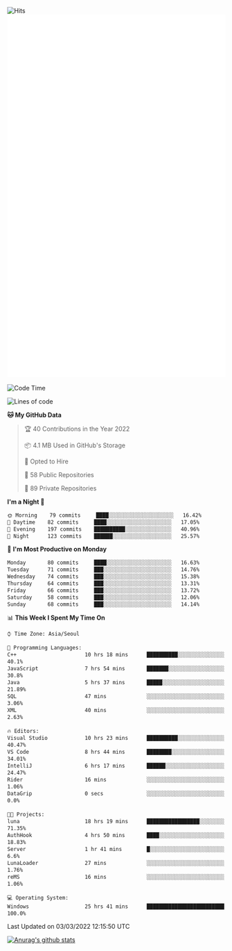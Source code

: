 ![Hits](https://hits.seeyoufarm.com/api/count/incr/badge.svg?url=https%3A%2F%2Fgithub.com%2Fkokose1234&count_bg=%2379C83D&title_bg=%23555555&icon=apple.svg&icon_color=%23E7E7E7&title=hits&edge_flat=false)
<br/>
![Metrics](https://github.com/kokose1234/kokose1234/blob/main/github-metrics.svg)

<!--START_SECTION:waka-->
![Code Time](http://img.shields.io/badge/Code%20Time-530%20hrs%2013%20mins-blue)

![Lines of code](https://img.shields.io/badge/From%20Hello%20World%20I%27ve%20Written-8%20Million%20lines%20of%20code-blue)

**🐱 My GitHub Data** 

> 🏆 40 Contributions in the Year 2022
 > 
> 📦 4.1 MB Used in GitHub's Storage 
 > 
> 💼 Opted to Hire
 > 
> 📜 58 Public Repositories 
 > 
> 🔑 89 Private Repositories  
 > 
**I'm a Night 🦉** 

```text
🌞 Morning    79 commits     ████░░░░░░░░░░░░░░░░░░░░░   16.42% 
🌆 Daytime    82 commits     ████░░░░░░░░░░░░░░░░░░░░░   17.05% 
🌃 Evening    197 commits    ██████████░░░░░░░░░░░░░░░   40.96% 
🌙 Night      123 commits    ██████░░░░░░░░░░░░░░░░░░░   25.57%

```
📅 **I'm Most Productive on Monday** 

```text
Monday       80 commits     ████░░░░░░░░░░░░░░░░░░░░░   16.63% 
Tuesday      71 commits     ███░░░░░░░░░░░░░░░░░░░░░░   14.76% 
Wednesday    74 commits     ███░░░░░░░░░░░░░░░░░░░░░░   15.38% 
Thursday     64 commits     ███░░░░░░░░░░░░░░░░░░░░░░   13.31% 
Friday       66 commits     ███░░░░░░░░░░░░░░░░░░░░░░   13.72% 
Saturday     58 commits     ███░░░░░░░░░░░░░░░░░░░░░░   12.06% 
Sunday       68 commits     ███░░░░░░░░░░░░░░░░░░░░░░   14.14%

```


📊 **This Week I Spent My Time On** 

```text
⌚︎ Time Zone: Asia/Seoul

💬 Programming Languages: 
C++                      10 hrs 18 mins      ██████████░░░░░░░░░░░░░░░   40.1% 
JavaScript               7 hrs 54 mins       ███████░░░░░░░░░░░░░░░░░░   30.8% 
Java                     5 hrs 37 mins       █████░░░░░░░░░░░░░░░░░░░░   21.89% 
SQL                      47 mins             ░░░░░░░░░░░░░░░░░░░░░░░░░   3.06% 
XML                      40 mins             ░░░░░░░░░░░░░░░░░░░░░░░░░   2.63%

🔥 Editors: 
Visual Studio            10 hrs 23 mins      ██████████░░░░░░░░░░░░░░░   40.47% 
VS Code                  8 hrs 44 mins       ████████░░░░░░░░░░░░░░░░░   34.01% 
IntelliJ                 6 hrs 17 mins       ██████░░░░░░░░░░░░░░░░░░░   24.47% 
Rider                    16 mins             ░░░░░░░░░░░░░░░░░░░░░░░░░   1.06% 
DataGrip                 0 secs              ░░░░░░░░░░░░░░░░░░░░░░░░░   0.0%

🐱‍💻 Projects: 
luna                     18 hrs 19 mins      █████████████████░░░░░░░░   71.35% 
AuthHook                 4 hrs 50 mins       ████░░░░░░░░░░░░░░░░░░░░░   18.83% 
Server                   1 hr 41 mins        █░░░░░░░░░░░░░░░░░░░░░░░░   6.6% 
LunaLoader               27 mins             ░░░░░░░░░░░░░░░░░░░░░░░░░   1.76% 
reMS                     16 mins             ░░░░░░░░░░░░░░░░░░░░░░░░░   1.06%

💻 Operating System: 
Windows                  25 hrs 41 mins      █████████████████████████   100.0%

```


 Last Updated on 03/03/2022 12:15:50 UTC
<!--END_SECTION:waka-->

[![Anurag's github stats](https://github-readme-stats.vercel.app/api?username=kokose1234&theme=dracula)](https://github.com/anuraghazra/github-readme-stats)



	
